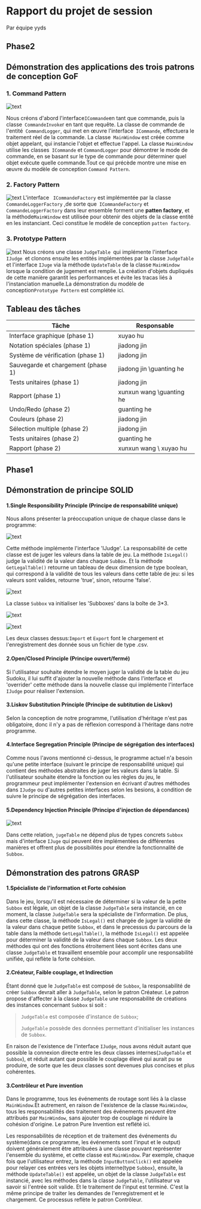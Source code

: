 # Rapport du projet de session
Par équipe yyds 
## Phase2

## Démonstration des applications des trois patrons de conception GoF
### 1. Command Pattern
![text](https://github.com/Baymax9/image/blob/main/3333.png)

Nous créons d'abord l'interface` ICommande `en tant que commande, puis la classe` CommandeInvoke`r en tant que requête. La classe de commande de l'entité` CommandLogger`, qui met en œuvre l'interface` ICommande`, effectuera le traitement réel de la commande. La classe` MainWindow` est créée comme objet appelant, qui instancie l'objet et effectue l'appel.
La classe `MainWindow` utilise les classes` ICommande` et `CommandLogger` pour démontrer le mode de commande, en se basant sur le type de commande pour déterminer quel objet exécute quelle commande.Tout ce qui précède montre une mise en œuvre du modèle de conception `Command Pattern`.


### 2. Factory Pattern  
![text](https://github.com/Baymax9/image/blob/main/1639028629(1).png)
L'interface ` ICommandeFactory` est implémentée par la classe ` CommandeLoggerFactory` ,de sorte que` ICommandeFactory` et ` CommandeLoggerFactory` dans leur ensemble forment une **patten factory**, et la méthode` MainWindow ` est utilisée pour obtenir des objets de la classe entité en les instanciant. Ceci constitue le modèle de conception `patten factory`.

### 3. Prototype Pattern  

![text](https://github.com/Baymax9/image/blob/main/1639034898(1).png)
Nous créons une classe `JudgeTable `qui implémente l'interface `IJudge `et clonons ensuite les entités implémentées par la classe `JudgeTable` et l'interface `IJuge` via la méthode `UpdateTable` de la classe `MainWindow` lorsque la condition de jugement est remplie. La création d'objets dupliqués de cette manière garantit les performances et évite les tracas liés à l'instanciation manuelle.La démonstration du modèle de conception`Prototype Pattern` est complétée ici.





## Tableau des tâches
| Tâche                              | Responsable |
| ---                                | ---         |
| Interface graphique (phase 1)      |   xuyao hu         |
| Notation spéciales (phase 1)       |   jiadong jin      |
| Système de vérification (phase 1)  |   jiadong jin          |
| Sauvegarde et chargement (phase 1) |   jiadong jin \guanting he          |
| Tests unitaires (phase 1)          |   jiadong jin          |
| Rapport (phase 1)                  |   xunxun wang \guanting he          |
| Undo/Redo (phase 2)                |   guanting he          |
| Couleurs (phase 2)                 |   jiadong jin        |
| Sélection multiple (phase 2)       |   jiadong jin       |
| Tests unitaires (phase 2)          |   guanting he         |
| Rapport (phase 2)                  |   xunxun wang \ xuyao hu   |

## Phase1
## Démonstration de principe SOLID
#### 1.Single Responsibility Principle (Principe de responsabilité unique)
Nous allons présenter la préoccupation unique de chaque classe dans le programme:

![text](https://github.com/Hegt1379/PicsINF1035/blob/main/judge1.png)

Cette méthode implémente l'interface 'IJudge'. La responsabilité de cette classe est de juger les valeurs dans la table de jeu.
La méthode `IsLegal()` judge la validité de la valeur dans chaque `SubBox`. Et la méthode `GetLegalTable()` retourne un tableau de deux dimension de type boolean, qui correspond à la validité de tous les valeurs dans cette table de jeu: si les valeurs sont valides, retourne 'true', sinon, retourne 'false'.


![text](https://github.com/Hegt1379/PicsINF1035/blob/main/subbox.png)

La classe `Subbox` va initialiser les 'Subboxes' dans la boîte de 3*3.

![text](https://github.com/Hegt1379/PicsINF1035/blob/main/import.png)

![text](https://github.com/Hegt1379/PicsINF1035/blob/main/export.png)

Les deux classes dessus:`Import` et `Export` font le chargement et l'enregistrement des donnée sous un fichier de type .csv.
#### 2.Open/Closed Principle (Principe ouvert/fermé)
Si l'utilisateur souhaite étendre le moyen juger la validité de la table du jeu Sudoku, il lui suffit d'ajouter la nouvelle méthode dans l'interface et 'overrider' cette méthode dans la nouvelle classe qui implémente l'interface `IJudge` pour réaliser l'extension.
#### 3.Liskov Substitution Principle (Principe de subtitution de Liskov)
Selon la conception de notre programme, l'utilisation d'héritage n'est pas obligatoire, donc il n'y a pas de réflexion correspond à l'héritage dans notre programme. 
#### 4.Interface Segregation Principle (Principe de ségrégation des interfaces)
Comme nous l'avons mentionné ci-dessus, le programme actuel n'a besoin qu'une petite interface (suivant le principe de responsabilité unique) qui contient des méthodes abstraites de juger les valeurs dans la table. Si l'utilisateur souhaite étendre la fonction ou les règles du jeu, le programmeur peut implémenter l'extension en écrivant d'autres méthodes dans `IJudge` ou d'autres petites interfaces selon les besions, à condition de suivre le principe de ségrégation des interfaces.
#### 5.Dependency Injection Principle (Principe d'injection de dépendances)
![text](https://github.com/Baymax9/image/blob/main/555.PNG)

Dans cette relation, `jugeTable` ne dépend plus de types concrets `Subbox` mais d'interface `IJuge` qui peuvent être implémentées de différentes manières et offrent plus de possibilités pour étendre la fonctionnalité de `Subbox`.
## Démonstration des patrons GRASP
#### 1.Spécialiste de l'information et Forte cohésion
Dans le jeu, lorsqu'il est nécessaire de déterminer si la valeur de la petite `Subbox` est légale, un objet de la classe `JudgeTable` sera instancié, en ce moment, la classe `JudgeTable` sera la spécialiste de l'information. De plus, dans cette classe, la méthode `IsLegal()` est chargée de juger la validité de la valeur dans chaque petite `Subbox`, et dans le precessus du parcours de la table dans la méthode `GetLegalTable()`, la méthode `IsLegal()` est appelée pour déterminer la validité de la valeur dans chaque `Subbox`. Les deux méthodes qui ont des fonctions étroitement liées sont écrites dans une classe `JudgeTable` et travaillent ensemble pour accomplir une responsabilité unifiée, qui reflète la forte cohésion. 

#### 2.Créateur, Faible couplage, et Indirection
Étant donné que le `JudgeTable` est composé de `Subbox`, la responsabilité de créer `Subbox` devrait aller à `JudgeTable`, selon le patron Créateur. Le patron propose d'affecter à la classe `JudgeTable` une responsabilité de créations des instances concernant `Subbox` si soit :
>`JudgeTable` est composée d'instance de `Subbox`;
>
>`JudgeTable` possède des données permettant d'initialiser les instances de `Subbox`.

En raison de l'existence de l'interface `IJudge`, nous avons réduit autant que possible la connexion directe entre les deux classes internes(`JudgeTable` et `Subbox`), et réduit autant que possible le couplage élevé qui aurait pu se produire, de sorte que les deux classes sont devenues plus concises et plus cohérentes. 

#### 3.Contrôleur et Pure invention
Dans le programme, tous les événements de routage sont liés à la classe `MainWindow`.Et autrement, en raison de l'existence de la classe `MainWindow`, tous les responsabilités des traitement des événements peuvent être attribués par `MainWindow`, sans ajouter trop de couplage ni réduire la cohésion d'origine. Le patron Pure Invention est reflété ici.

Les responsabilités de réception et de traitement des événements du système(dans ce programme, les événements sont l'input et le output) doivent généralement être attribuées à une classe pouvant représenter l'ensemble du système, et cette classe est `MainWindow`. Par exemple, chaque fois que l'utilisateur entrez, la méthode `InputButtonClick()` est appelée pour relayer ces entrées vers les objets interne(type `Subbox`), ensuite, la méthode `UpdateTable()` est appelée, un objet de la classe `JudgeTable` est instancié, avec les méthodes dans la classe `JudgeTable`, l'utilisateur va savoir si l'entrée soit valide.  Et le traitement de l'input est terminé. 
C'est la même principe de traiter les demandes de l'enregistrement et le chargement. 
Ce processus reflète le patron Contrôleur.
 

